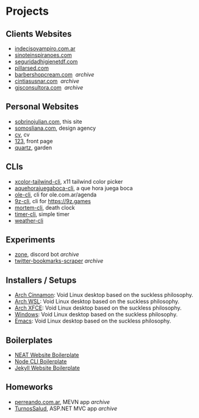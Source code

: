 # Projects

## Clients Websites

- [indecisovampiro.com.ar](https://github.com/indecisovampiro/indecisovampiro.com.ar)
- [sinoteinspiranoes.com](https://github.com/somosliana/sinoteinspiranoes.com)
- [seguridadhigienetdf.com](https://github.com/somosliana/seguridadhigienetdf.com)
- [pillarsed.com](https://github.com/somosliana/pillarsed.com)
- [barbershopcream.com](https://github.com/somosliana/barbershopcream.com)  _archive_
- [cintiasusnar.com](https://github.com/somosliana/cintiasusnar.com)  _archive_
- [gjsconsultora.com](https://github.com/somosliana/gjsconsultora.com)  _archive_

## Personal Websites

- [sobrinojulian.com](https://sobrinojulian.com/), this site
- [somosliana.com](https://github.com/somosliana), design agency
- [cv](https://cv.sobrinojulian.com/), cv
- [123](https://123.sobrinojulian.com/), front page
- [quartz](https://quartz.sobrinojulian.com/), garden

## CLIs

- [xcolor-tailwind-cli](https://github.com/sobrinojulian/xcolor-tailwind-cli), x11 tailwind color picker
- [aquehorajuegaboca-cli](https://github.com/sobrinojulian/aquehorajuegaboca-cli), a que hora juega boca
- [ole-cli](https://github.com/sobrinojulian/ole-cli), cli for ole.com.ar/agenda
- [9z-cli](https://github.com/sobrinojulian/9z-cli), cli for https://9z.games
- [mortem-cli](https://github.com/sobrinojulian/mortem-cli), death clock
- [timer-cli](https://github.com/sobrinojulian/timer-cli), simple timer
- [weather-cli](https://github.com/sobrinojulian/weather-cli)

## Experiments

- [zone](https://github.com/sobrinojulian/zone), discord bot _archive_
- [twitter-bookmarks-scraper](https://github.com/sobrinojulian/twitter-bookmarks-scraper) _archive_

## Installers / Setups

- [Arch Cinnamon](https://vs.bt.ht): Void Linux desktop based on the suckless philosophy.
- [Arch WSL](https://vs.bt.ht): Void Linux desktop based on the suckless philosophy.
- [Arch XFCE](https://vs.bt.ht): Void Linux desktop based on the suckless philosophy.
- [Windows](https://vs.bt.ht): Void Linux desktop based on the suckless philosophy.
- [Emacs](https://vs.bt.ht): Void Linux desktop based on the suckless philosophy.

## Boilerplates
- [NEAT Website Boilerplate]()
- [Node CLI Boilerplate]()
- [Jekyll Website Boilerplate]()

## Homeworks

- [perreando.com.ar](https://github.com/sobrinojulian/perreando.com.ar), MEVN app _archive_
- [TurnosSalud](https://github.com/sobrinojulian/TurnosSalud), ASP.NET MVC app _archive_